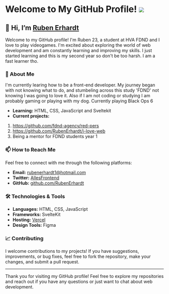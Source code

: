 # Welcome to My GitHub Profile! ![](https://komarev.com/ghpvc/?username=RubenErhardt&color=red)

## 👋 Hi, I’m [Ruben Erhardt](https://github.com/RubenErhardt)

Welcome to my GitHub profile! I'm Ruben 23, a student at HVA FDND and I love to play videogames. I'm excited about exploring the world of web development and am constantly learning and improving my skills. I just started learning and this is my second year so don't be too harsh. I am a fast learner tho.

### 👀 About Me

I'm currently learing how to be a front-end developer. My journey began with not knowing what to do, and stumbeling across this study 'FDND' not knowing I was going to love it. Also if I am not coding or studying I am probably gaming or playing with my dog. Currently playing Black Ops 6

- **Learning:** HTML, CSS, JavaScript and Sveltekit
- **Current projects:**
1. https://github.com/fdnd-agency/red-pers
2. https://github.com/RubenErhardt/i-love-web
3. Being a mentor for FDND students year 1

### 📫 How to Reach Me

Feel free to connect with me through the following platforms:

- **Email:** rubenerhardt1@hotmail.com
- **Twitter:** [AllesFrontend](https://x.com/AllesFrontend)
- **GitHub:** [github.com/RubenErhardt](https://github.com/RubenErhardt)

### 🛠️ Technologies & Tools

- **Languages:** HTML, CSS, JavaScript
- **Frameworks:** SvelteKit
- **Hosting:** [Vercel](https://vercel.com/)
- **Design Tools:** Figma

### 📈 Contributing

I welcome contributions to my projects! If you have suggestions, improvements, or bug fixes, feel free to fork the repository, make your changes, and submit a pull request.

---

Thank you for visiting my GitHub profile! Feel free to explore my repositories and reach out if you have any questions or just want to chat about web development.


